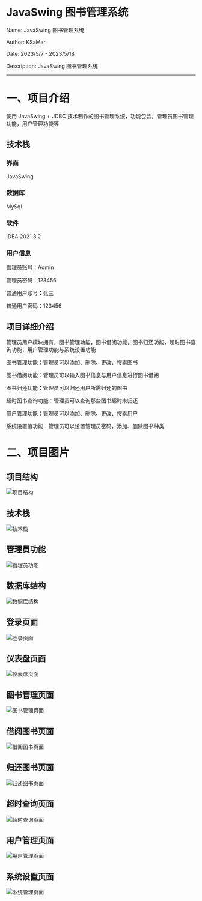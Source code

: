 # JavaSwing 图书管理系统

Name: JavaSwing 图书管理系统

Author: KSaMar

Date: 2023/5/7 - 2023/5/18

Description: JavaSwing 图书管理系统

---



# 一、项目介绍

使用 JavaSwing + JDBC 技术制作的图书管理系统，功能包含，管理员图书管理功能，用户管理功能等



## 技术栈

### 界面

JavaSwing

### 数据库

MySql

### 软件

IDEA 2021.3.2



### 用户信息

管理员账号：Admin

管理员密码：123456

普通用户账号：张三

普通用户密码：123456



## 项目详细介绍

管理员用户模块拥有，图书管理功能，图书借阅功能，图书归还功能，超时图书查询功能，用户管理功能与系统设置功能

图书管理功能：管理员可以添加、删除、更改、搜索图书

图书借阅功能：管理员可以输入图书信息与用户信息进行图书借阅

图书归还功能：管理员可以归还用户所需归还的图书

超时图书查询功能：管理员可以查询那些图书超时未归还

用户管理功能：管理员可以添加、删除、更改、搜索用户

系统设置值功能：管理员可以设置管理员密码，添加、删除图书种类



# 二、项目图片



## 项目结构

![项目结构](README/项目结构.png)

## 技术栈

![技术栈](README/技术栈.png)

## 管理员功能

![管理员功能](README/管理员功能.png)

## 数据库结构

![数据库结构](README/数据库结构.png)

## 登录页面

![登录页面](README/登录页面.png)

## 仪表盘页面

![仪表盘页面](README/仪表盘页面.png)

## 图书管理页面

![图书管理页面](README/图书管理页面.png)

## 借阅图书页面

![借阅图书页面](README/借阅图书页面.png)

## 归还图书页面

![归还图书页面](README/归还图书页面.png)

## 超时查询页面

![超时查询页面](README/超时查询页面.png)

## 用户管理页面

![用户管理页面](README/用户管理页面.png)

## 系统设置页面

![系统管理页面](README/系统管理页面.png)

